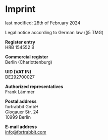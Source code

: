 # Imprint

last modified: 28th of February 2024

Legal notice according to German law (§5 TMG)

**Register entry**  
HRB 154552 B  

**Commercial register**  
Berlin (Charlottenburg)

**UID (VAT IN)**  
DE292700027

**Authorized representatives**  
Frank Lämmer

**Postal address**  
fortrabbit GmbH  
Glogauer Str. 24  
10999 Berlin

**E-mail address**  
info@fortrabbit.com
